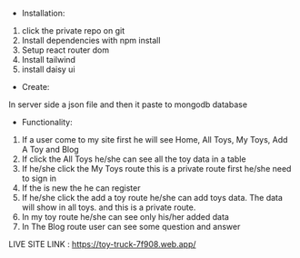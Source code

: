 - Installation:

1. click the private repo on git
2. Install dependencies with npm install
3. Setup react router dom
4. Install tailwind
5. install daisy ui

- Create:

In server side a json file and then it paste to mongodb database

- Functionality:

1. If a user come to my site first he will see Home, All Toys, My Toys, Add A Toy and Blog
2. If click the All Toys he/she can see all the toy data in a table
3. If he/she click the My Toys route this is a private route first he/she need to sign in 
4. If the is new the he can register 
5. If he/she click the add a toy route he/she can add toys data. The data will show in all toys. and this is a private route. 
6. In my toy route he/she can see only his/her added data   
7. In The Blog route user can see some question and answer


LIVE SITE LINK : https://toy-truck-7f908.web.app/
